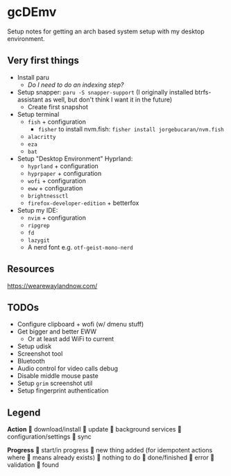 # gcDEmv

Setup notes for getting an arch based system setup with my desktop environment.

## Very first things

- Install paru
  - _Do I need to do an indexing step?_
- Setup snapper: `paru -S snapper-support` (I originally installed btrfs-assistant as well, but don't think I want it in the future)
  - Create first snapshot
- Setup terminal
  - `fish` + configuration
    - `fisher` to install nvm.fish: `fisher install jorgebucaran/nvm.fish`
  - `alacritty`
  - `eza`
  - `bat`
- Setup "Desktop Environment" Hyprland:
  - `hyprland` + configuration
  - `hyprpaper` + configuration
  - `wofi` + configuration
  - `eww` + configuration
  - `brightnessctl`
  - `firefox-developer-edition` + betterfox
- Setup my IDE:
  - `nvim` + configuration
  - `ripgrep`
  - `fd`
  - `lazygit`
  - A nerd font e.g. `otf-geist-mono-nerd`

## Resources

<https://wearewaylandnow.com/>

## TODOs

- Configure clipboard + wofi (w/ dmenu stuff)
- Get bigger and better EWW
  - Or at least add WiFi to current
- Setup udisk
- Screenshot tool
- Bluetooth
- Audio control for video calls debug
- Disable middle mouse paste
- Setup `grim` screenshot util
- Setup fingerprint authentication

## Legend

**Action**
 download/install
󰚰 update
󱩎 background services
󰒓 configuration/settings
󱍸 sync

**Progress**
󰔟 start/in progress
 new thing added (for idempotent actions where  means already exists)
 nothing to do
 done/finished
 error
 validation
󰍉 found
